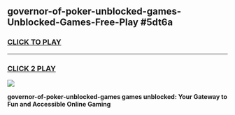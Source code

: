 
## governor-of-poker-unblocked-games-Unblocked-Games-Free-Play #5dt6a
<h3>
<a href="https://us.freeplayer.one?title=governor-of-poker-unblocked-games&ref=9M">CLICK TO PLAY</a></h3>
<hr>

<h3>
<a href="https://us.freeplayer.one?title=governor-of-poker-unblocked-games&ref=9M">CLICK 2 PLAY</a>
  
</h3>

<a href="https://us.freeplayer.one?title=governor-of-poker-unblocked-games&ref=9M"><img src="https://clearcache.store/games.png"></a>


**governor-of-poker-unblocked-games games unblocked: Your Gateway to Fun and Accessible Online Gaming**
